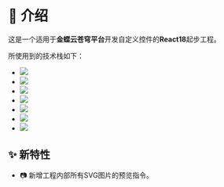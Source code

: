 # 🚀 介绍

这是一个适用于**金蝶云苍穹平台**开发自定义控件的**React18**起步工程。

所使用到的技术栈如下：

- [![](https://img.shields.io/badge/TypeScript-{})]()
- [![](https://img.shields.io/badge/React18-{})]()
- [![](https://img.shields.io/badge/Redux-{})]()
- [![](https://img.shields.io/badge/Webpack5-{})]()
- [![](https://img.shields.io/badge/Websocket-{})]()
- [![](https://img.shields.io/badge/Axios-{})]()
- [![](https://img.shields.io/badge/Color-{})]()

## ✨ 新特性
- 📷 新增工程内部所有SVG图片的预览指令。